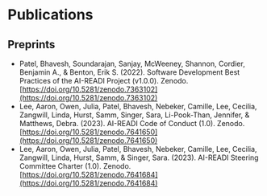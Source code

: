 # Publications

## Preprints

- Patel, Bhavesh, Soundarajan, Sanjay, McWeeney, Shannon, Cordier, Benjamin A., & Benton, Erik S. (2022). Software Development Best Practices of the AI-READI Project (v1.0.0). Zenodo. [https://doi.org/10.5281/zenodo.7363102](https://doi.org/10.5281/zenodo.7363102)
- Lee, Aaron, Owen, Julia, Patel, Bhavesh, Nebeker, Camille, Lee, Cecilia, Zangwill, Linda, Hurst, Samm, Singer, Sara, Li-Pook-Than, Jennifer, & Matthews, Debra. (2023). AI-READI Code of Conduct (1.0). Zenodo. [https://doi.org/10.5281/zenodo.7641650](https://doi.org/10.5281/zenodo.7641650)
- Lee, Aaron, Owen, Julia, Patel, Bhavesh, Nebeker, Camille, Lee, Cecilia, Zangwill, Linda, Hurst, Samm, & Singer, Sara. (2023). AI-READI Steering Committee Charter (1.0). Zenodo. [https://doi.org/10.5281/zenodo.7641684](https://doi.org/10.5281/zenodo.7641684)
